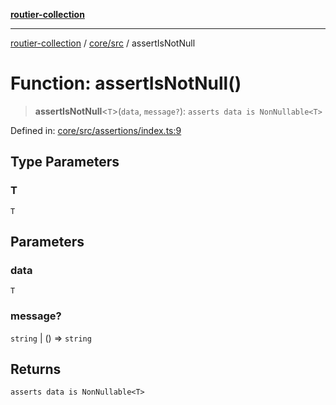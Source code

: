 [**routier-collection**](../../../README.md)

***

[routier-collection](../../../README.md) / [core/src](../README.md) / assertIsNotNull

# Function: assertIsNotNull()

> **assertIsNotNull**\<`T`\>(`data`, `message?`): `asserts data is NonNullable<T>`

Defined in: [core/src/assertions/index.ts:9](https://github.com/Agrejus/routier/blob/ae307d61bf9883ec014a438be7cbd96d2060d092/core/src/assertions/index.ts#L9)

## Type Parameters

### T

`T`

## Parameters

### data

`T`

### message?

`string` | () => `string`

## Returns

`asserts data is NonNullable<T>`
